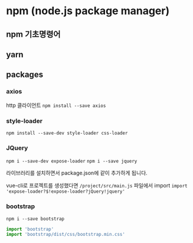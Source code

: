 # npm (node.js package manager)

## npm 기초명령어

## yarn

## packages

### axios

http 클라이언트 `npm install --save axios`

### style-loader

`npm install --save-dev style-loader css-loader`

### JQuery

`npm i --save-dev expose-loader`
`npm i --save jquery`

라이브러리를 설치하면서 package.json에 같이 추가하게 됩니다.

vue-cli로 프로젝트를 생성했다면 `/project/src/main.js` 파일에서 import
`import 'expose-loader?$!expose-loader?jQuery!jquery'`

### bootstrap

`npm i --save bootstrap`

```js
import 'bootstrap'
import 'bootstrap/dist/css/bootstrap.min.css'
```
